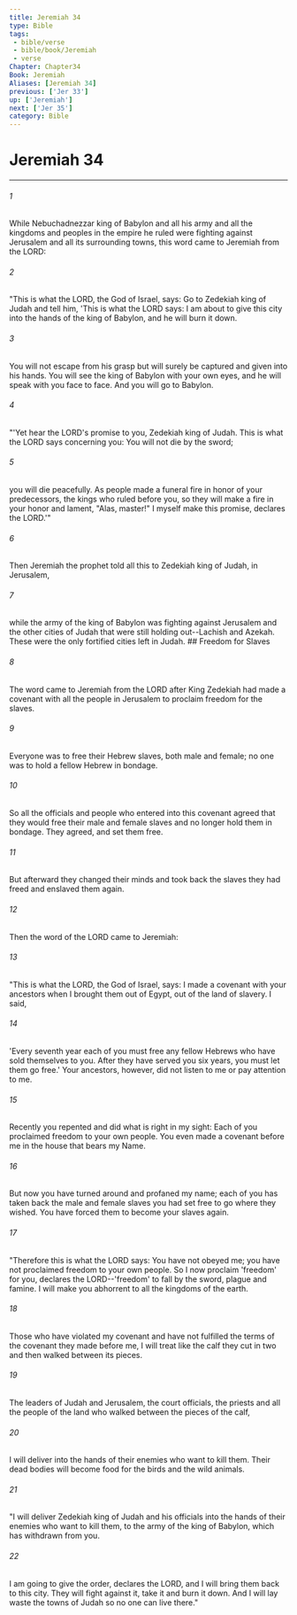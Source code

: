 ```yaml
---
title: Jeremiah 34
type: Bible
tags:
 - bible/verse
 - bible/book/Jeremiah
 - verse
Chapter: Chapter34
Book: Jeremiah
Aliases: [Jeremiah 34]
previous: ['Jer 33']
up: ['Jeremiah']
next: ['Jer 35']
category: Bible
---
```

# Jeremiah 34

***


###### 1 
While Nebuchadnezzar king of Babylon and all his army and all the kingdoms and peoples in the empire he ruled were fighting against Jerusalem and all its surrounding towns, this word came to Jeremiah from the LORD: 

###### 2 
"This is what the LORD, the God of Israel, says: Go to Zedekiah king of Judah and tell him, 'This is what the LORD says: I am about to give this city into the hands of the king of Babylon, and he will burn it down. 

###### 3 
You will not escape from his grasp but will surely be captured and given into his hands. You will see the king of Babylon with your own eyes, and he will speak with you face to face. And you will go to Babylon. 

###### 4 
"'Yet hear the LORD's promise to you, Zedekiah king of Judah. This is what the LORD says concerning you: You will not die by the sword; 

###### 5 
you will die peacefully. As people made a funeral fire in honor of your predecessors, the kings who ruled before you, so they will make a fire in your honor and lament, "Alas, master!" I myself make this promise, declares the LORD.'" 

###### 6 
Then Jeremiah the prophet told all this to Zedekiah king of Judah, in Jerusalem, 

###### 7 
while the army of the king of Babylon was fighting against Jerusalem and the other cities of Judah that were still holding out--Lachish and Azekah. These were the only fortified cities left in Judah. ## Freedom for Slaves 

###### 8 
The word came to Jeremiah from the LORD after King Zedekiah had made a covenant with all the people in Jerusalem to proclaim freedom for the slaves. 

###### 9 
Everyone was to free their Hebrew slaves, both male and female; no one was to hold a fellow Hebrew in bondage. 

###### 10 
So all the officials and people who entered into this covenant agreed that they would free their male and female slaves and no longer hold them in bondage. They agreed, and set them free. 

###### 11 
But afterward they changed their minds and took back the slaves they had freed and enslaved them again. 

###### 12 
Then the word of the LORD came to Jeremiah: 

###### 13 
"This is what the LORD, the God of Israel, says: I made a covenant with your ancestors when I brought them out of Egypt, out of the land of slavery. I said, 

###### 14 
'Every seventh year each of you must free any fellow Hebrews who have sold themselves to you. After they have served you six years, you must let them go free.' Your ancestors, however, did not listen to me or pay attention to me. 

###### 15 
Recently you repented and did what is right in my sight: Each of you proclaimed freedom to your own people. You even made a covenant before me in the house that bears my Name. 

###### 16 
But now you have turned around and profaned my name; each of you has taken back the male and female slaves you had set free to go where they wished. You have forced them to become your slaves again. 

###### 17 
"Therefore this is what the LORD says: You have not obeyed me; you have not proclaimed freedom to your own people. So I now proclaim 'freedom' for you, declares the LORD--'freedom' to fall by the sword, plague and famine. I will make you abhorrent to all the kingdoms of the earth. 

###### 18 
Those who have violated my covenant and have not fulfilled the terms of the covenant they made before me, I will treat like the calf they cut in two and then walked between its pieces. 

###### 19 
The leaders of Judah and Jerusalem, the court officials, the priests and all the people of the land who walked between the pieces of the calf, 

###### 20 
I will deliver into the hands of their enemies who want to kill them. Their dead bodies will become food for the birds and the wild animals. 

###### 21 
"I will deliver Zedekiah king of Judah and his officials into the hands of their enemies who want to kill them, to the army of the king of Babylon, which has withdrawn from you. 

###### 22 
I am going to give the order, declares the LORD, and I will bring them back to this city. They will fight against it, take it and burn it down. And I will lay waste the towns of Judah so no one can live there." 
